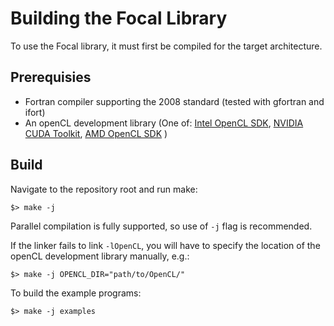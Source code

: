 # Building the Focal Library
To use the Focal library, it must first be compiled for the target architecture.


## Prerequisies
- Fortran compiler supporting the 2008 standard (tested with gfortran and ifort)
- An openCL development library (One of:
[Intel OpenCL SDK](https://software.intel.com/en-us/opencl-sdk), 
[NVIDIA CUDA Toolkit](https://developer.nvidia.com/cuda-downloads), 
[AMD OpenCL SDK](https://github.com/GPUOpen-LibrariesAndSDKs/OCL-SDK/releases) )

## Build
Navigate to the repository root and run make:

```shell
$> make -j
```

Parallel compilation is fully supported, so use of `-j` flag is recommended.


If the linker fails to link `-lOpenCL`, you will have to specify the location of the openCL development library manually, e.g.:

```shell
$> make -j OPENCL_DIR="path/to/OpenCL/"
```

To build the example programs:

```shell
$> make -j examples
```
